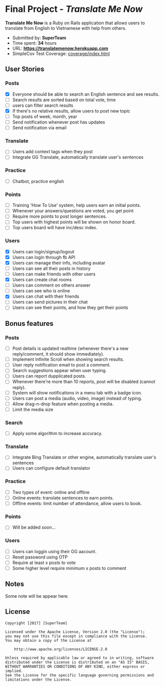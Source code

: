 # Final Project - *Translate Me Now*

**Translate Me Now** is a Ruby on Rails application that allows users to translate from English to Vietnamese with help from others.

- Submitted by: **SuperTeam**
- Time spent: **34** hours
- URL: **https://translatemenow.herokuapp.com**
- SimpleCov Test Coverage: [coverage/index.html](coverage/index.html)

## User Stories

### Posts

* [x] Everyone should be able to search an English sentence and see results.
* [ ] Search results are sorted based on total vote, time
* [ ] users can filter search results
* [x] If there's no relative results, allow users to post new topic
* [ ] Top posts of week, month, year
* [ ] Send notification whenever post has updates
* [ ] Send notification via email

### Translate
* [ ] Users add context tags when they post
* [ ] Integrate GG Translate, automatically translate user's sentences

### Practice
* [ ] Chatbot, practice english

### Points

* [ ] Training 'How To Use' system, help users earn an initial points.
* [ ] Whenever your answers/questions are voted, you get point
* [ ] Require more points to post longer sentences.
* [ ] Top users with highest points will be shown on honor board.
* [ ] Top users board will have inc/desc index.

### Users

* [x] Users can login/signup/logout
* [x] Users can login through fb API
* [x] Users can manage their info, including avatar
* [ ] Users can see all their posts in history
* [ ] Users can make friends with other users
* [x] Users can create chat rooms
* [ ] Users can comment on others answer
* [ ] Users can see who is online
* [x] Users can chat with their friends
* [ ] Users can send pictures in their chat
* [ ] Users can see their points, and how they get their points

## Bonus features

### Posts

* [ ] Post details is updated realtime (whenever there's a new reply/comment, it should show immediately).
* [ ] Implement Infinite Scroll when showing search results.
* [ ] User reply notification email to post a comment.
* [ ] Search suggestions appear when user typing.
* [ ] Users can report dupplicated posts.
* [ ] Whenever there're more than 10 reports, post will be disabled (cannot reply).
* [ ] System will show notifications in a menu tab with a badge icon.
* [ ] Users can post a media (audio, video, image) instead of typing.
* [ ] Allow drag-n-drop feature when posting a media.
* [ ] Limit the media size

### Search

* [ ] Apply some algorithm to increase accuracy.

### Translate

* [ ] Integrate Bing Translate or other engine, automatically translate user's sentences
* [ ] Users can configure default translator

### Practice

* [ ] Two types of event: online and offline
* [ ] Online events: translate sentences to earn points.
* [ ] Offline events: limit number of attendance, allow users to book.

### Points

* [ ] Will be added soon...

### Users

* [ ] Users can loggin using their GG aacount.
* [ ] Reset password using OTP
* [ ] Require at least x posts to vote
* [ ] Some higher level require minimum x posts to comment

## Notes

Some note will be appear here.

## License

	Copyright [2017] [SuperTeam]

	Licensed under the Apache License, Version 2.0 (the "License");
	you may not use this file except in compliance with the License.
	You may obtain a copy of the License at

		http://www.apache.org/licenses/LICENSE-2.0

	Unless required by applicable law or agreed to in writing, software
	distributed under the License is distributed on an "AS IS" BASIS,
	WITHOUT WARRANTIES OR CONDITIONS OF ANY KIND, either express or implied.
	See the License for the specific language governing permissions and
	limitations under the License.
